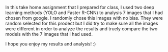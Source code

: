 In this take home assignment that I prepared for class, I used two deep learning methods (YOLO and Faster R-CNN) to analysis 7 images that I had chosen from google. I 
randomly chose this images with no bias. They were random selected for this prodect but I did try to make sure all the images were different in order to analyze the 
results and truely compare the two models with the 7 images that I had used.

I hope you enjoy my results and analysis! :)
